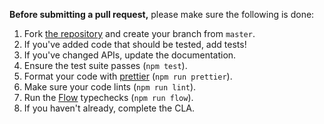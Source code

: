 **Before submitting a pull request,** please make sure the following is done:

1. Fork [the repository](https://github.com/facebook/reacc) and create your branch from `master`.
2. If you've added code that should be tested, add tests!
3. If you've changed APIs, update the documentation.
4. Ensure the test suite passes (`npm test`).
5. Format your code with [prettier](https://github.com/prettier/prettier) (`npm run prettier`).
6. Make sure your code lints (`npm run lint`).
7. Run the [Flow](https://flowtype.org/) typechecks (`npm run flow`).
8. If you haven't already, complete the CLA.
